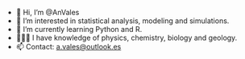 - 👋 Hi, I’m @AnVales
- 👀 I’m interested in statistical analysis, modeling and simulations.
- 🌱 I’m currently learning Python and R.
- 👩🏻‍🔬 I have knowledge of physics, chemistry, biology and geology.
- 📫 Contact: a.vales@outlook.es

<!---
AnVales/AnVales is a ✨ special ✨ repository because its `README.md` (this file) appears on your GitHub profile.
You can click the Preview link to take a look at your changes.
--->
